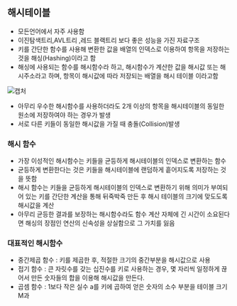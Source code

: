 ## 해시테이블
* 모든언어에서 자주 사용함
* 이진탐색트리,AVL트리 ,레드 블랙트리 보다 좋은 성능을 가진 자료구조
* 키를 간단한 함수를 사용해 변환한 값을 배열의 인덱스로 이용하여 항목을 저장하는 것을 해싱(Hashing)이라고 함
* 해싱에 사용되는 함수를 해시함수라 하고, 해시함수가 계산한 값을 해시값 또는 해시주소라고 하며, 항목이 해시값에 따라 저장되는 배열을 해시 테이블 이라고함

![캡처](https://user-images.githubusercontent.com/54932560/82796320-4eb2e100-9eb0-11ea-8ada-5eb91153160a.PNG)


* 아무리 우수한 해시함수를 사용하더라도 2개 이상의 항목을 해시테이블의 동일한 원소에 저장하여야 하는 경우가 발생
* 서로 다른 키들이 동일한 해시값을 가질 때 충돌(Collision)발생

### 해시 함수
* 가장 이성적인 해시함수는 키들을 균등하게 해시테이블의 인덱스로 변환하는 함수
* 균등하게 변환한다는 것은 키들을 해시테이블에 랜덤하게 흩어지도록 저장하는 것을 뜻함
* 해시 함수는 키들을 균등하게 해시테이블의 인덱스로 변환하기 위해 의미가 부여되어 있는 키를 간단한 계산을 통해 뒤죽박죽 만든 후 해시 테이블의 크기에 맞도도록 해시값을 계산
* 아무리 균등한 결과를 보장하는 해시함수라도 함수 계산 자체에 긴 시간이 소요된다면 해싱의 장점인 연산의 신속성을 상실함으로 그 가치를 잃음

### 대표적인 해시함수
* 중간제곱 함수 : 키를 제곱한 후, 적절한 크기의 중간부분을 해시값으로 사용
* 접기 함수 : 큰 자릿수를 갖는 십진수를 키로 사용하는 경우, 몇 자리씩 일정하게 끊어서 만든 숫자들의 합을 이용해 해시값을 만든다.
* 곱셈 함수 : 1보다 작은 실수 a를 키에 곱하여 얻은 숫자의 소수 부분을 테이블 크기 M과 
